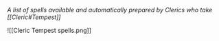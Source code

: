 *A list of spells available and automatically prepared by Clerics who take [[Cleric#Tempest]]*

![[Cleric Tempest spells.png]]